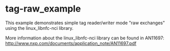 tag-raw_example
===============
This example demonstrates simple tag reader/writer mode "raw exchanges" using the linux_libnfc-nci library.

More information about the linux_libnfc-nci library can be found in AN11697: http://www.nxp.com/documents/application_note/AN11697.pdf
